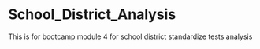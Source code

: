 # School_District_Analysis
This is for bootcamp module 4 for school district standardize tests analysis
